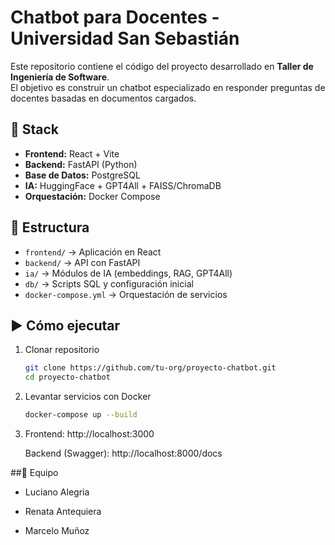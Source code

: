 # Chatbot para Docentes - Universidad San Sebastián

Este repositorio contiene el código del proyecto desarrollado en **Taller de Ingeniería de Software**.  
El objetivo es construir un chatbot especializado en responder preguntas de docentes basadas en documentos cargados.

## 🚀 Stack
- **Frontend:** React + Vite
- **Backend:** FastAPI (Python)
- **Base de Datos:** PostgreSQL
- **IA:** HuggingFace + GPT4All + FAISS/ChromaDB
- **Orquestación:** Docker Compose

## 📂 Estructura
- `frontend/` → Aplicación en React
- `backend/` → API con FastAPI
- `ia/` → Módulos de IA (embeddings, RAG, GPT4All)
- `db/` → Scripts SQL y configuración inicial
- `docker-compose.yml` → Orquestación de servicios

## ▶️ Cómo ejecutar
1. Clonar repositorio
   ```bash
   git clone https://github.com/tu-org/proyecto-chatbot.git
   cd proyecto-chatbot

2. Levantar servicios con Docker
   ```bash
   docker-compose up --build

3.  Frontend: http://localhost:3000

    Backend (Swagger): http://localhost:8000/docs

##👥 Equipo

- Luciano Alegria

- Renata Antequiera

- Marcelo Muñoz

